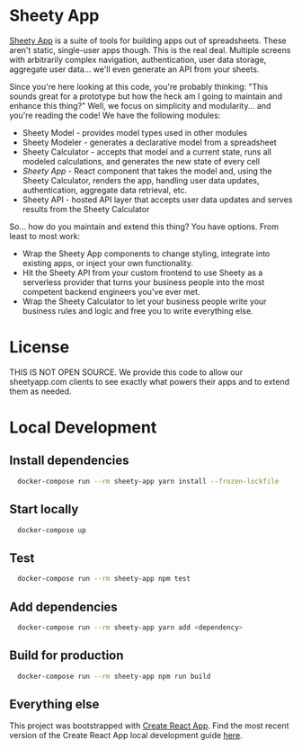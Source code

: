 # Sheety App
[Sheety App](http://www.sheetyapp.com) is a suite of tools for building apps out of spreadsheets.  These aren't static, single-user apps though.  This is the real deal.  Multiple screens with arbitrarily complex navigation, authentication, user data storage, aggregate user data... we'll even generate an API from your sheets.

Since you're here looking at this code, you're probably thinking: "This sounds great for a prototype but how the heck am I going to maintain and enhance this thing?"  Well, we focus on simplicity and modularity... and you're reading the code!  We have the following modules:
 - Sheety Model - provides model types used in other modules
 - Sheety Modeler - generates a declarative model from a spreadsheet
 - Sheety Calculator - accepts that model and a current state, runs all modeled calculations, and generates the new state of every cell
 - *Sheety App* - React component that takes the model and, using the Sheety Calculator, renders the app, handling user data updates, authentication, aggregate data retrieval, etc.
 - Sheety API - hosted API layer that accepts user data updates and serves results from the Sheety Calculator

So... how do you maintain and extend this thing?  You have options.  From least to most work:
 - Wrap the Sheety App components to change styling, integrate into existing apps, or inject your own functionality.
 - Hit the Sheety API from your custom frontend to use Sheety as a serverless provider that turns your business people into the most competent backend engineers you've ever met.
 - Wrap the Sheety Calculator to let your business people write your business rules and logic and free you to write everything else.

# License
THIS IS NOT OPEN SOURCE.
We provide this code to allow our sheetyapp.com clients to see exactly what powers their apps and to extend them as needed.

# Local Development
## Install dependencies
```bash
  docker-compose run --rm sheety-app yarn install --frozen-lockfile
```

## Start locally
```bash
  docker-compose up
```

## Test
```bash
  docker-compose run --rm sheety-app npm test
```

## Add dependencies
```bash
  docker-compose run --rm sheety-app yarn add <dependency>
```

## Build for production
``` bash
  docker-compose run --rm sheety-app npm run build
```

## Everything else
This project was bootstrapped with [Create React App](https://github.com/facebookincubator/create-react-app).
Find the most recent version of the Create React App local development guide [here](https://github.com/facebookincubator/create-react-app/blob/master/packages/react-scripts/template/README.md).

